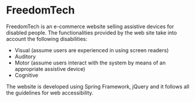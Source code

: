 # FreedomTech

FreedomTech is an e-commerce website selling assistive devices for disabled people. The functionalities provided by the web site take into account the following disabilities:
- Visual (assume users are experienced in using screen readers)
- Auditory
- Motor (assume users interact with the system by means of an appropriate assistive
device)
- Cognitive

The website is developed using Spring Framework, jQuery and it follows all the guidelines for web accessibility.